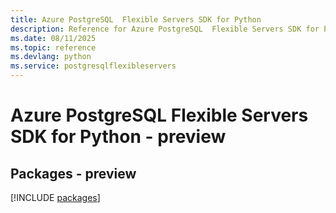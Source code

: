 ```yaml
---
title: Azure PostgreSQL  Flexible Servers SDK for Python
description: Reference for Azure PostgreSQL  Flexible Servers SDK for Python
ms.date: 08/11/2025
ms.topic: reference
ms.devlang: python
ms.service: postgresqlflexibleservers
---
```

# Azure PostgreSQL  Flexible Servers SDK for Python - preview
## Packages - preview
[!INCLUDE [packages](postgresql--flexible-servers-index.md)]